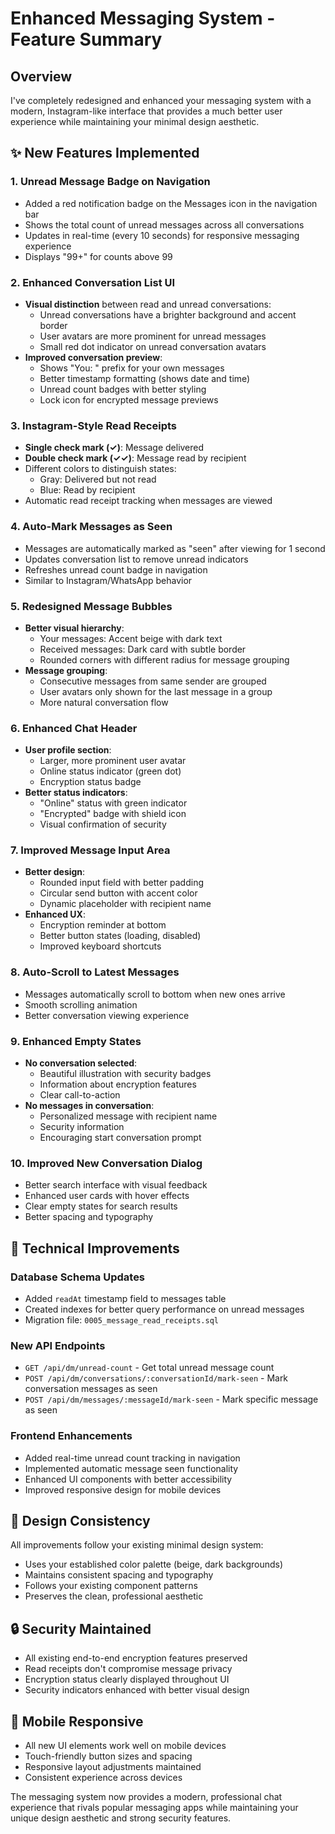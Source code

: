 # Enhanced Messaging System - Feature Summary

## Overview
I've completely redesigned and enhanced your messaging system with a modern, Instagram-like interface that provides a much better user experience while maintaining your minimal design aesthetic.

## ✨ New Features Implemented

### 1. **Unread Message Badge on Navigation**
- Added a red notification badge on the Messages icon in the navigation bar
- Shows the total count of unread messages across all conversations
- Updates in real-time (every 10 seconds) for responsive messaging experience
- Displays "99+" for counts above 99

### 2. **Enhanced Conversation List UI**
- **Visual distinction** between read and unread conversations:
  - Unread conversations have a brighter background and accent border
  - User avatars are more prominent for unread messages
  - Small red dot indicator on unread conversation avatars
- **Improved conversation preview**:
  - Shows "You: " prefix for your own messages
  - Better timestamp formatting (shows date and time)
  - Unread count badges with better styling
  - Lock icon for encrypted message previews

### 3. **Instagram-Style Read Receipts**
- **Single check mark (✓)**: Message delivered
- **Double check mark (✓✓)**: Message read by recipient
- Different colors to distinguish states:
  - Gray: Delivered but not read
  - Blue: Read by recipient
- Automatic read receipt tracking when messages are viewed

### 4. **Auto-Mark Messages as Seen**
- Messages are automatically marked as "seen" after viewing for 1 second
- Updates conversation list to remove unread indicators
- Refreshes unread count badge in navigation
- Similar to Instagram/WhatsApp behavior

### 5. **Redesigned Message Bubbles**
- **Better visual hierarchy**:
  - Your messages: Accent beige with dark text
  - Received messages: Dark card with subtle border
  - Rounded corners with different radius for message grouping
- **Message grouping**:
  - Consecutive messages from same sender are grouped
  - User avatars only shown for the last message in a group
  - More natural conversation flow

### 6. **Enhanced Chat Header**
- **User profile section**:
  - Larger, more prominent user avatar
  - Online status indicator (green dot)
  - Encryption status badge
- **Better status indicators**:
  - "Online" status with green indicator
  - "Encrypted" badge with shield icon
  - Visual confirmation of security

### 7. **Improved Message Input Area**
- **Better design**:
  - Rounded input field with better padding
  - Circular send button with accent color
  - Dynamic placeholder with recipient name
- **Enhanced UX**:
  - Encryption reminder at bottom
  - Better button states (loading, disabled)
  - Improved keyboard shortcuts

### 8. **Auto-Scroll to Latest Messages**
- Messages automatically scroll to bottom when new ones arrive
- Smooth scrolling animation
- Better conversation viewing experience

### 9. **Enhanced Empty States**
- **No conversation selected**:
  - Beautiful illustration with security badges
  - Information about encryption features
  - Clear call-to-action
- **No messages in conversation**:
  - Personalized message with recipient name
  - Security information
  - Encouraging start conversation prompt

### 10. **Improved New Conversation Dialog**
- Better search interface with visual feedback
- Enhanced user cards with hover effects
- Clear empty states for search results
- Better spacing and typography

## 🔧 Technical Improvements

### Database Schema Updates
- Added `readAt` timestamp field to messages table
- Created indexes for better query performance on unread messages
- Migration file: `0005_message_read_receipts.sql`

### New API Endpoints
- `GET /api/dm/unread-count` - Get total unread message count
- `POST /api/dm/conversations/:conversationId/mark-seen` - Mark conversation messages as seen
- `POST /api/dm/messages/:messageId/mark-seen` - Mark specific message as seen

### Frontend Enhancements
- Added real-time unread count tracking in navigation
- Implemented automatic message seen functionality
- Enhanced UI components with better accessibility
- Improved responsive design for mobile devices

## 🎨 Design Consistency
All improvements follow your existing minimal design system:
- Uses your established color palette (beige, dark backgrounds)
- Maintains consistent spacing and typography
- Follows your existing component patterns
- Preserves the clean, professional aesthetic

## 🔒 Security Maintained
- All existing end-to-end encryption features preserved
- Read receipts don't compromise message privacy
- Encryption status clearly displayed throughout UI
- Security indicators enhanced with better visual design

## 📱 Mobile Responsive
- All new UI elements work well on mobile devices
- Touch-friendly button sizes and spacing
- Responsive layout adjustments maintained
- Consistent experience across devices

The messaging system now provides a modern, professional chat experience that rivals popular messaging apps while maintaining your unique design aesthetic and strong security features.
